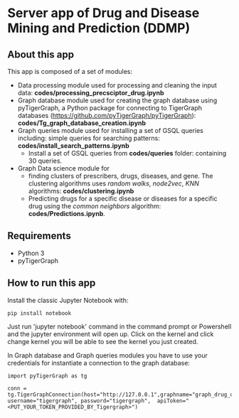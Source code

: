 # Server app of Drug and Disease Mining and Prediction (DDMP)

## About this app

This app is composed of a set of modules:
* Data processing module used for processing and cleaning the input data: **codes/processing_precsciptor_drug.ipynb**
* Graph database module used for creating the graph database using pyTigerGraph, a Python package for connecting to TigerGraph databases (https://github.com/pyTigerGraph/pyTigerGraph): **codes/Tg_graph_database_creation.ipynb**
* Graph queries module used for installing a set of GSQL queries including: simple queries for searching patterns: **codes/install_search_patterns.ipynb**
  * Install a set of GSQL queries from **codes/queries** folder: containing 30 queries.
* Graph Data science module for 
  * finding clusters of prescribers, drugs, diseases, and gene. The clustering algorithms uses *random walks*,  *node2vec*, *KNN* algorithms: **codes/clustering.ipynb**
  * Predicting drugs for a specific disease or diseases for a specific drug using the *common neighbors* algorithm: **codes/Predictions.ipynb**.

## Requirements

* Python 3
* pyTigerGraph

## How to run this app

Install the classic Jupyter Notebook with:

```
pip install notebook
```
Just run 'jupyter notebook' command in the command prompt or Powershell and the jupyter environment will open up. Click on the kernel and click change kernel you will be able to see the kernel you just created.

In Graph database and Graph queries modules
you have to use your credentials for instantiate a connection to the graph database:
```
import pyTigerGraph as tg

conn = tg.TigerGraphConnection(host="http://127.0.0.1",graphname="graph_drug_disease", username="tigergraph", password="tigergraph",  apiToken="<PUT_YOUR_TOKEN_PROVIDED_BY_Tigergraph>")

```
